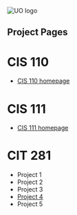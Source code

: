 

![UO logo](https://around.uoregon.edu/sites/around2.uoregon.edu/files/field/image/uo_logo_green_on_white_2.jpg)


## Project Pages

# **CIS 110**
  * [CIS 110 homepage](http://pages.uoregon.edu/cdrath/110/)
# **CIS 111**
  * [CIS 111 homepage](http://pages.uoregon.edu/cdrath/111/)
# **CIT 281**
  * Project 1
  * Project 2
  * Project 3
  * [Project 4](https://uo-cit.github.io/project-4-cdrath22/)
  * Project 5
